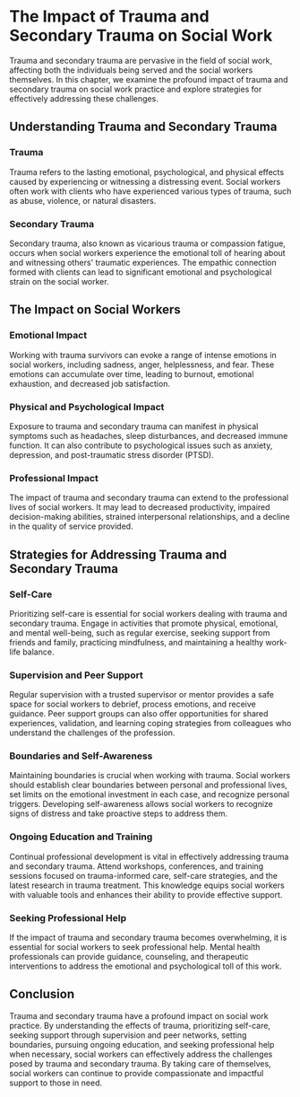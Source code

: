 The Impact of Trauma and Secondary Trauma on Social Work
===================================================================

Trauma and secondary trauma are pervasive in the field of social work, affecting both the individuals being served and the social workers themselves. In this chapter, we examine the profound impact of trauma and secondary trauma on social work practice and explore strategies for effectively addressing these challenges.

Understanding Trauma and Secondary Trauma
-----------------------------------------

### Trauma

Trauma refers to the lasting emotional, psychological, and physical effects caused by experiencing or witnessing a distressing event. Social workers often work with clients who have experienced various types of trauma, such as abuse, violence, or natural disasters.

### Secondary Trauma

Secondary trauma, also known as vicarious trauma or compassion fatigue, occurs when social workers experience the emotional toll of hearing about and witnessing others' traumatic experiences. The empathic connection formed with clients can lead to significant emotional and psychological strain on the social worker.

The Impact on Social Workers
----------------------------

### Emotional Impact

Working with trauma survivors can evoke a range of intense emotions in social workers, including sadness, anger, helplessness, and fear. These emotions can accumulate over time, leading to burnout, emotional exhaustion, and decreased job satisfaction.

### Physical and Psychological Impact

Exposure to trauma and secondary trauma can manifest in physical symptoms such as headaches, sleep disturbances, and decreased immune function. It can also contribute to psychological issues such as anxiety, depression, and post-traumatic stress disorder (PTSD).

### Professional Impact

The impact of trauma and secondary trauma can extend to the professional lives of social workers. It may lead to decreased productivity, impaired decision-making abilities, strained interpersonal relationships, and a decline in the quality of service provided.

Strategies for Addressing Trauma and Secondary Trauma
-----------------------------------------------------

### Self-Care

Prioritizing self-care is essential for social workers dealing with trauma and secondary trauma. Engage in activities that promote physical, emotional, and mental well-being, such as regular exercise, seeking support from friends and family, practicing mindfulness, and maintaining a healthy work-life balance.

### Supervision and Peer Support

Regular supervision with a trusted supervisor or mentor provides a safe space for social workers to debrief, process emotions, and receive guidance. Peer support groups can also offer opportunities for shared experiences, validation, and learning coping strategies from colleagues who understand the challenges of the profession.

### Boundaries and Self-Awareness

Maintaining boundaries is crucial when working with trauma. Social workers should establish clear boundaries between personal and professional lives, set limits on the emotional investment in each case, and recognize personal triggers. Developing self-awareness allows social workers to recognize signs of distress and take proactive steps to address them.

### Ongoing Education and Training

Continual professional development is vital in effectively addressing trauma and secondary trauma. Attend workshops, conferences, and training sessions focused on trauma-informed care, self-care strategies, and the latest research in trauma treatment. This knowledge equips social workers with valuable tools and enhances their ability to provide effective support.

### Seeking Professional Help

If the impact of trauma and secondary trauma becomes overwhelming, it is essential for social workers to seek professional help. Mental health professionals can provide guidance, counseling, and therapeutic interventions to address the emotional and psychological toll of this work.

Conclusion
----------

Trauma and secondary trauma have a profound impact on social work practice. By understanding the effects of trauma, prioritizing self-care, seeking support through supervision and peer networks, setting boundaries, pursuing ongoing education, and seeking professional help when necessary, social workers can effectively address the challenges posed by trauma and secondary trauma. By taking care of themselves, social workers can continue to provide compassionate and impactful support to those in need.
